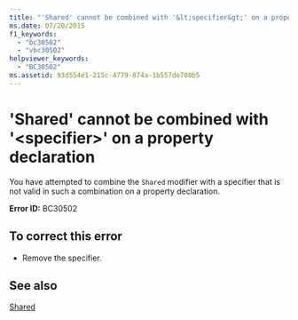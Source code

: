 ```yaml
---
title: "'Shared' cannot be combined with '&lt;specifier&gt;' on a property declaration"
ms.date: 07/20/2015
f1_keywords: 
  - "bc30502"
  - "vbc30502"
helpviewer_keywords: 
  - "BC30502"
ms.assetid: 93d554e1-215c-4779-874a-1b557de708b5
---
```

# 'Shared' cannot be combined with '&lt;specifier&gt;' on a property declaration
You have attempted to combine the `Shared` modifier with a specifier that is not valid in such a combination on a property declaration.  
  
 **Error ID:** BC30502  
  
## To correct this error  
  
-   Remove the specifier.  
  
## See also
 [Shared](../../visual-basic/language-reference/modifiers/shared.md)
